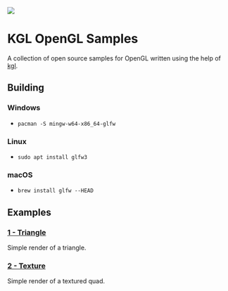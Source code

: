 [![](https://github.com/Dominaezzz/kgl-opengl-samples/workflows/Build/badge.svg)](https://github.com/Dominaezzz/kgl-opengl-samples/actions)

# KGL OpenGL Samples

A collection of open source samples for OpenGL written using the help of [kgl](https://github.com/Dominaezzz/kgl).

## Building
### Windows
- `pacman -S mingw-w64-x86_64-glfw`
### Linux
- `sudo apt install glfw3`
### macOS
- `brew install glfw --HEAD`

## Examples

### [1 - Triangle](src/main/kotlin/triangle/Main.kt)
Simple render of a triangle.

### [2 - Texture](src/main/kotlin/texture/Main.kt)
Simple render of a textured quad.

